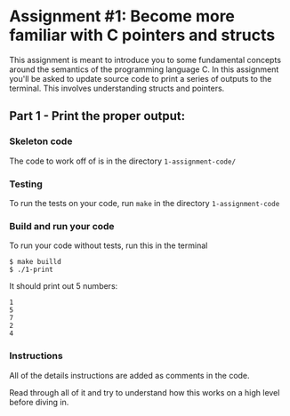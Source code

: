 # Assignment #1: Become more familiar with C pointers and structs
This assignment is meant to introduce you to some fundamental concepts around the semantics of the programming language C.
In this assignment you'll be asked to update source code to print a series of outputs to the terminal. This involves
understanding structs and pointers.

## Part 1 - Print the proper output:

### Skeleton code
The code to work off of is in the directory `1-assignment-code/`

### Testing
To run the tests on your code, run `make` in the directory `1-assignment-code`

### Build and run your code
To run your code without tests, run this in the terminal
```
$ make builld
$ ./1-print
```
It should print out 5 numbers:
```
1
5
7
2
4
```

### Instructions
All of the details instructions are added as comments in the code.

Read through all of it and try to understand how this works on a high level before diving in.
